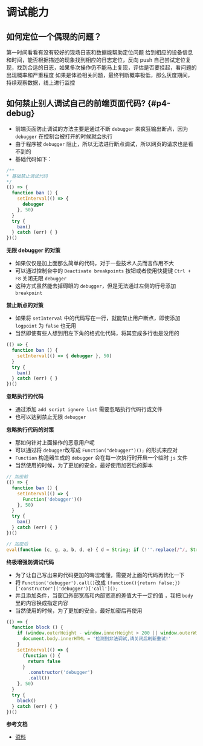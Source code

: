 # 调试能力

## 如何定位一个偶现的问题？

第一时间看看有没有较好的现场日志和数据能帮助定位问题
给到相应的设备信息和时间，能否根据描述的现象找到相应的日志定位，反向 push
自己尝试定位复现，找到合适的日志，如果多次操作仍不能马上复现，评估是否要挂起，看问题的出现概率和严重程度
如果是体验相关问题，最终判断概率极低，那么灰度期间，持续观察数据，线上进行监控

## 如何禁止别人调试自己的前端页面代码? {#p4-debug}

* 前端页面防止调试的方法主要是通过不断 `debugger` 来疯狂输出断点，因为 `debugger` 在控制台被打开的时候就会执行
* 由于程序被 `debugger` 阻止，所以无法进行断点调试，所以网页的请求也是看不到的
* 基础代码如下：

```javascript
/**
* 基础禁止调试代码
*/
(() => {
  function ban () {
    setInterval(() => {
      debugger
    }, 50)
  }
  try {
    ban()
  } catch (err) { }
})()
```

**无限 debugger 的对策**

* 如果仅仅是加上面那么简单的代码，对于一些技术人员而言作用不大
* 可以通过控制台中的 `Deactivate breakpoints` 按钮或者使用快捷键 `Ctrl + F8` 关闭无限 `debugger`
* 这种方式虽然能去掉碍眼的 `debugger`，但是无法通过左侧的行号添加 `breakpoint`

**禁止断点的对策**

* 如果将 `setInterval` 中的代码写在一行，就能禁止用户断点，即使添加 `logpoint` 为 `false` 也无用
* 当然即使有些人想到用左下角的格式化代码，将其变成多行也是没用的

```javascript
(() => {
  function ban () {
    setInterval(() => { debugger }, 50)
  }
  try {
    ban()
  } catch (err) { }
})()
```

**忽略执行的代码**

* 通过添加 `add script ignore list` 需要忽略执行代码行或文件
* 也可以达到禁止无限 `debugger`

**忽略执行代码的对策**

* 那如何针对上面操作的恶意用户呢
* 可以通过将 `debugger`改写成 `Function("debugger")();` 的形式来应对
* `Function` 构造器生成的 `debugger` 会在每一次执行时开启一个临时 `js` 文件
* 当然使用的时候，为了更加的安全，最好使用加密后的脚本

```javascript
// 加密前
(() => {
  function ban () {
    setInterval(() => {
      Function('debugger')()
    }, 50)
  }
  try {
    ban()
  } catch (err) { }
})()

// 加密后
eval(function (c, g, a, b, d, e) { d = String; if (!''.replace(/^/, String)) { for (;a--;)e[a] = b[a] || a; b = [function (f) { return e[f] }]; d = function () { return '\w+' }; a = 1 } for (;a--;)b[a] && (c = c.replace(new RegExp('\b' + d(a) + '\b', 'g'), b[a])); return c }('(()=>{1 0(){2(()=>{3("4")()},5)}6{0()}7(8){}})();', 9, 9, 'block function setInterval Function debugger 50 try catch err'.split(' '), 0, {}))
```

**终极增强防调试代码**

* 为了让自己写出来的代码更加的晦涩难懂，需要对上面的代码再优化一下
* 将 `Function('debugger').call()`改成 `(function(){return false;})['constructor']('debugger')['call']();`
* 并且添加条件，当窗口外部宽高和内部宽高的差值大于一定的值 ，我把 `body` 里的内容换成指定内容
* 当然使用的时候，为了更加的安全，最好加密后再使用

```javascript
(() => {
  function block () {
    if (window.outerHeight - window.innerHeight > 200 || window.outerWidth - window.innerWidth > 200) {
      document.body.innerHTML = '检测到非法调试,请关闭后刷新重试!'
    }
    setInterval(() => {
      (function () {
        return false
      }
        .constructor('debugger')
        .call())
    }, 50)
  }
  try {
    block()
  } catch (err) { }
})()
```

**参考文档**

* [资料](https://juejin.cn/post/7262175454714626108)
